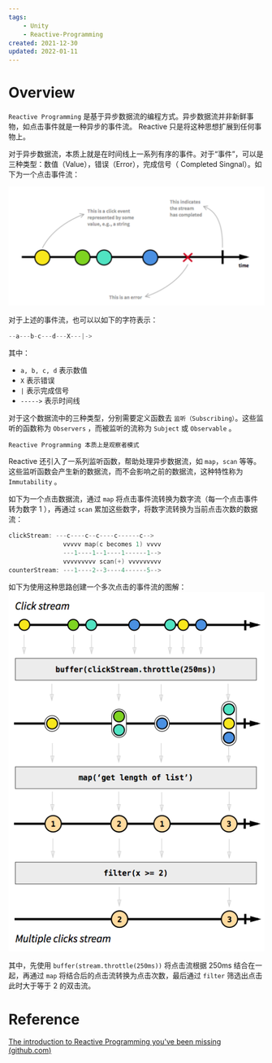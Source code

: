 ```yaml
---
tags:
    - Unity
    - Reactive-Programming
created: 2021-12-30
updated: 2022-01-11
---
```

# Overview

`Reactive Programming` 是基于异步数据流的编程方式。异步数据流并非新鲜事物，如点击事件就是一种异步的事件流。 Reactive 只是将这种思想扩展到任何事物上。

对于异步数据流，本质上就是在时间线上一系列有序的事件。对于“事件”，可以是三种类型：数值（Value），错误（Error），完成信号（ Completed Singnal）。如下为一个点击事件流：

![](assets/Unity%20-%20UniRx/Untitled.png)

对于上述的事件流，也可以以如下的字符表示：

```cpp
--a---b-c---d---X---|->
```

其中：

-   `a, b, c, d` 表示数值
-   `X` 表示错误
-   `|` 表示完成信号
-   `----->` 表示时间线

对于这个数据流中的三种类型，分别需要定义函数去 `监听（Subscribing）`。这些监听的函数称为 `Observers` ，而被监听的流称为 `Subject` 或 `Observable` 。

```ad-note
Reactive Programming 本质上是观察者模式
```

Reactive 还引入了一系列监听函数，帮助处理异步数据流，如 `map`，`scan` 等等。这些监听函数会产生新的数据流，而不会影响之前的数据流，这种特性称为 `Immutability` 。

如下为一个点击数据流，通过 `map` 将点击事件流转换为数字流（每一个点击事件转为数字 1 ），再通过 `scan` 累加这些数字，将数字流转换为当前点击次数的数据流：

```cpp
clickStream: ---c----c--c----c------c-->
               vvvvv map(c becomes 1) vvvv
               ---1----1--1----1------1-->
               vvvvvvvvv scan(+) vvvvvvvvv
counterStream: ---1----2--3----4------5-->
```

如下为使用这种思路创建一个多次点击的事件流的图解：
![|400](assets/Unity%20-%20UniRx/687474703a2f2f692e696d6775722e636f6d2f484d47574e4f352e706e67.png)

其中，先使用 `buffer(stream.throttle(250ms))` 将点击流根据 250ms 结合在一起，再通过 `map` 将结合后的点击流转换为点击次数，最后通过 `filter` 筛选出点击此时大于等于 2 的双击流。

# Reference

[The introduction to Reactive Programming you've been missing (github.com)](https://gist.github.com/staltz/868e7e9bc2a7b8c1f754)
